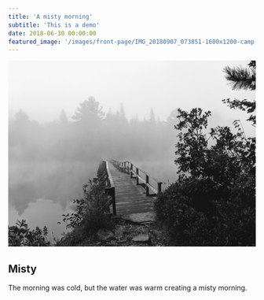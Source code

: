```yaml
---
title: 'A misty morning'
subtitle: 'This is a demo'
date: 2018-06-30 00:00:00
featured_image: '/images/front-page/IMG_20180907_073851-1600x1200-camp-ahmek-bridge-bnw.jpg'
---
```


![](/images/front-page/IMG_20180907_073851-1600x1200-camp-ahmek-bridge-bnw.jpg)

## Misty
The morning was cold, but the water was warm creating a misty morning.
